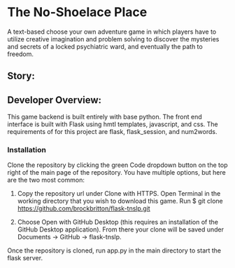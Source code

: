 # The No-Shoelace Place

A text-based choose your own adventure game in which players have to utilize creative imagination and problem solving to discover the mysteries and secrets of a locked psychiatric ward, and eventually the path to freedom.

## Story:


## Developer Overview:

This game backend is built entirely with base python. The front end interface is built with Flask using hmtl templates, javascript, and css. The requirements of for this project are flask, flask_session, and num2words.

### Installation
Clone the repository by clicking the green Code dropdown button on the top right of the main page of the repository. You have multiple options, but here are the two most common:

1. Copy the repository url under Clone with HTTPS. Open Terminal in the working directory that you wish to download this game. Run $ git clone https://github.com/brockbritton/flask-tnslp.git

2. Choose Open with GitHub Desktop (this requires an installation of the GitHub Desktop application). From there your clone will be saved under Documents -> GitHub -> flask-tnslp.

Once the repository is cloned, run app.py in the main directory to start the flask server.

